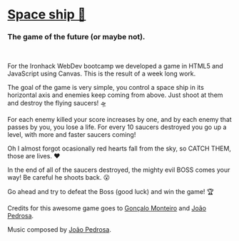 <a href="https://space-ship-ironhack.netlify.app/"><h1>Space ship 🚀</h1></a>

<h3>The game of the future (or maybe not).</h3> <br>

For the Ironhack WebDev bootcamp we developed a game in HTML5 and JavaScript using Canvas. This is the result of a week long work.

The goal of the game is very simple, you control a space ship in its horizontal axis and enemies keep coming from above. Just shoot at them and destroy the flying saucers! 🛸

For each enemy killed your score increases by one, and by each enemy that passes by you, you lose a life. For every 10 saucers destroyed you go up a level, with more and faster saucers coming!

Oh I almost forgot ocasionally red hearts fall from the sky, so CATCH THEM, those are lives. ❤️

In the end of all of the saucers destroyed, the mighty evil BOSS comes your way! Be careful he shoots back. 😮

Go ahead and try to defeat the Boss (good luck) and win the game! 🏆

Credits for this awesome game goes to <a href="https://github.com/GMonteiro74">Gonçalo Monteiro</a> and <a href="https://github.com/JRPedrosa">João Pedrosa</a>.

Music composed by <a href="https://github.com/JRPedrosa">João Pedrosa</a>.
